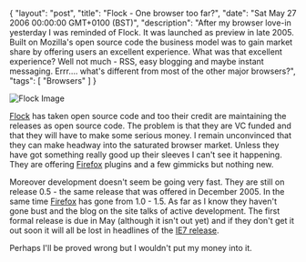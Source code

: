 {
  "layout": "post",
  "title": "Flock - One browser too far?",
  "date": "Sat May 27 2006 00:00:00 GMT+0100 (BST)",
  "description": "After my browser love-in yesterday I was reminded of Flock. It was launched as preview in late 2005. Built on Mozilla's open source code the business model was to gain market share by offering users an excellent experience. What was that excellent experience? Well not much - RSS, easy blogging and maybe instant messaging. Errr.... what's different from most of the other major browsers?",
  "tags": [
    "Browsers"
  ]
}

![Flock Image][1]

[Flock][2] has taken open source code and too their credit are maintaining the releases as open source code. The problem is that they are VC funded and that they will have to make some serious money. I remain unconvinced that they can make headway into the saturated browser market. Unless they have got something really good up their sleeves I can't see it happening. They are offering [Firefox][3] plugins and a few gimmicks but nothing new.

Moreover development doesn't seem be going very fast. They are still on release 0.5 - the same release that was offered in December 2005. In the same time [Firefox][3] has gone from 1.0 - 1.5. As far as I know they haven't gone bust and the blog on the site talks of active development. The first formal release is due in May (although it isn't out yet) and if they don't get it out soon it will all be lost in headlines of the [IE7 release][4].

Perhaps I'll be proved wrong but I wouldn't put my money into it.

[1]: http://shapeshed.com/images/articles/flockLogo.png
[2]: http://www.flock.com
[3]: http://www.mozilla.com/firefox/
[4]: http://www.microsoft.com/windows/ie/
